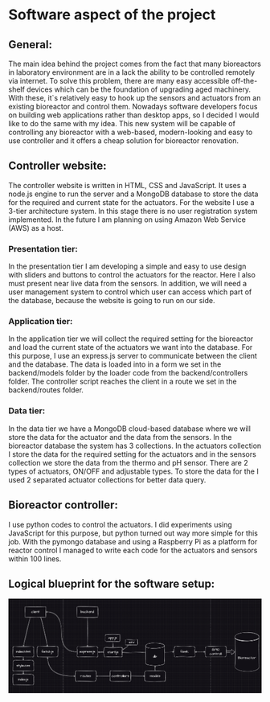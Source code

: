 # Software aspect of the project

## General:

The main idea behind the project comes from the fact that many bioreactors in laboratory environment are in a lack the ability to be controlled remotely via internet. To solve this problem, there are many easy accessible off-the-shelf devices which can be the foundation of upgrading aged machinery. With these, it`s relatively easy to hook up the sensors and actuators from an existing bioreactor and control them. Nowadays software developers focus on building web applications rather than desktop apps, so I decided I would like to do the same with my idea. This new system will be capable of controlling any bioreactor with a web-based, modern-looking and easy to use controller and it offers a cheap solution for bioreactor renovation.

## Controller website:

The controller website is written in HTML, CSS and JavaScript. It uses a node.js engine to run the server and a MongoDB database to store the data for the required and current state for the actuators. For the website I use a 3-tier architecture system. In this stage there is no user registration system implemented. In the future I am planning on using Amazon Web Service (AWS) as a host.

### Presentation tier:

In the presentation tier I am developing a simple and easy to use design with sliders and buttons to control the actuators for the reactor. Here I also must present near live data from the sensors. In addition, we will need a user management system to control which user can access which part of the database, because the website is going to run on our side.

### Application tier:

In the application tier we will collect the required setting for the bioreactor and load the current state of the actuators we want into the database. For this purpose, I use an express.js server to communicate between the client and the database. The data is loaded into in a form we set in the backend/models folder by the loader code from the backend/controllers folder. The controller script reaches the client in a route we set in the backend/routes folder.

### Data tier:

In the data tier we have a MongoDB cloud-based database where we will store the data for the actuator and the data from the sensors. In the bioreactor database the system has 3 collections. In the actuators collection I store the data for the required setting for the actuators and in the sensors collection we store the data from the thermo and pH sensor. There are 2 types of actuators, ON/OFF and adjustable types. To store the data for the I used 2 separated actuator collections for better data query.

## Bioreactor controller:

I use python codes to control the actuators. I did experiments using JavaScript for this purpose, but python turned out way more simple for this job. With the pymongo database and using a Raspberry Pi as a platform for reactor control I managed to write each code for the actuators and sensors within 100 lines.

## Logical blueprint for the software setup:

![Blueprint for hardware logical design](../blueprints/softwareDesign.png)
